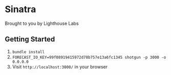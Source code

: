 Sinatra
=============

Brought to you by Lighthouse Labs

## Getting Started

1. `bundle install`
2. `FORECAST_IO_KEY=99f08919415972d78b757e13a6fc1345 shotgun -p 3000 -o 0.0.0.0`
3. Visit `http://localhost:3000/` in your browser
